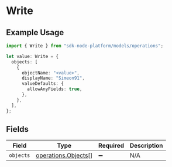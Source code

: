 # Write

## Example Usage

```typescript
import { Write } from "sdk-node-platform/models/operations";

let value: Write = {
  objects: [
    {
      objectName: "<value>",
      displayName: "Simeon91",
      valueDefaults: {
        allowAnyFields: true,
      },
    },
  ],
};
```

## Fields

| Field                                                      | Type                                                       | Required                                                   | Description                                                |
| ---------------------------------------------------------- | ---------------------------------------------------------- | ---------------------------------------------------------- | ---------------------------------------------------------- |
| `objects`                                                  | [operations.Objects](../../models/operations/objects.md)[] | :heavy_minus_sign:                                         | N/A                                                        |